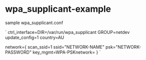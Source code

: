 # wpa_supplicant-example
sample wpa_supplicant.conf  


`
ctrl_interface=DIR=/var/run/wpa_supplicant GROUP=netdev
update_config=1
country=AU

network={
    scan_ssid=1
    ssid="NETWORK-NAME"
    psk="NETWORK-PASSWORD"
    key_mgmt=WPA-PSKnetwork=
}
`
